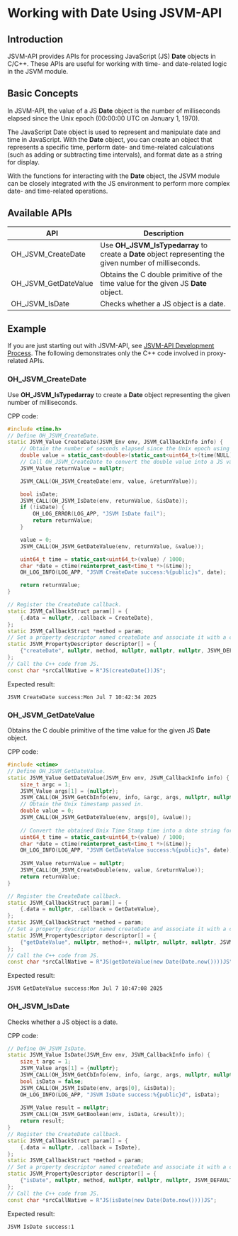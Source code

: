 # Working with Date Using JSVM-API

## Introduction

JSVM-API provides APIs for processing JavaScript (JS) **Date** objects in C/C++. These APIs are useful for working with time- and date-related logic in the JSVM module.

## Basic Concepts

In JSVM-API, the value of a JS **Date** object is the number of milliseconds elapsed since the Unix epoch (00:00:00 UTC on January 1, 1970).

The JavaScript Date object is used to represent and manipulate date and time in JavaScript. With the **Date** object, you can create an object that represents a specific time, perform date- and time-related calculations (such as adding or subtracting time intervals), and format date as a string for display.

With the functions for interacting with the **Date** object, the JSVM module can be closely integrated with the JS environment to perform more complex date- and time-related operations.

## Available APIs

| API                      | Description                      |
|----------------------------|--------------------------------|
| OH_JSVM_CreateDate           | Use **OH_JSVM_IsTypedarray** to create a **Date** object representing the given number of milliseconds.|
| OH_JSVM_GetDateValue        | Obtains the C double primitive of the time value for the given JS **Date** object. |
| OH_JSVM_IsDate               | Checks whether a JS object is a date.|

## Example

If you are just starting out with JSVM-API, see [JSVM-API Development Process](use-jsvm-process.md). The following demonstrates only the C++ code involved in proxy-related APIs.

### OH_JSVM_CreateDate

Use **OH_JSVM_IsTypedarray** to create a **Date** object representing the given number of milliseconds.

CPP code:

```cpp
#include <time.h>
// Define OH_JSVM_CreateDate.
static JSVM_Value CreateDate(JSVM_Env env, JSVM_CallbackInfo info) {
    // Obtain the number of seconds elapsed since the Unix epoch using the C function and convert the value into milliseconds.
    double value = static_cast<double>(static_cast<uint64_t>(time(NULL)) * 1000ULL);
    // Call OH_JSVM_CreateDate to convert the double value into a JS value indicating the date and time.
    JSVM_Value returnValue = nullptr;

    JSVM_CALL(OH_JSVM_CreateDate(env, value, &returnValue));

    bool isDate;
    JSVM_CALL(OH_JSVM_IsDate(env, returnValue, &isDate));
    if (!isDate) {
        OH_LOG_ERROR(LOG_APP, "JSVM IsDate fail");
        return returnValue;
    }

    value = 0;
    JSVM_CALL(OH_JSVM_GetDateValue(env, returnValue, &value));

    uint64_t time = static_cast<uint64_t>(value) / 1000;
    char *date = ctime(reinterpret_cast<time_t *>(&time));
    OH_LOG_INFO(LOG_APP, "JSVM CreateDate success:%{public}s", date);

    return returnValue;
}

// Register the CreateDate callback.
static JSVM_CallbackStruct param[] = {
    {.data = nullptr, .callback = CreateDate},
};
static JSVM_CallbackStruct *method = param;
// Set a property descriptor named createDate and associate it with a callback. This allows the createDate callback to be called from JS.
static JSVM_PropertyDescriptor descriptor[] = {
    {"createDate", nullptr, method, nullptr, nullptr, nullptr, JSVM_DEFAULT},
};
// Call the C++ code from JS.
const char *srcCallNative = R"JS(createDate())JS";
```

Expected result:
```
JSVM CreateDate success:Mon Jul 7 10:42:34 2025
```

### OH_JSVM_GetDateValue

Obtains the C double primitive of the time value for the given JS **Date** object.

CPP code:

```cpp
#include <ctime>
// Define OH_JSVM_GetDateValue.
static JSVM_Value GetDateValue(JSVM_Env env, JSVM_CallbackInfo info) {
    size_t argc = 1;
    JSVM_Value args[1] = {nullptr};
    JSVM_CALL(OH_JSVM_GetCbInfo(env, info, &argc, args, nullptr, nullptr));
    // Obtain the Unix timestamp passed in.
    double value = 0;
    JSVM_CALL(OH_JSVM_GetDateValue(env, args[0], &value)); 
   
    // Convert the obtained Unix Time Stamp time into a date string for printing.
    uint64_t time = static_cast<uint64_t>(value) / 1000;
    char *date = ctime(reinterpret_cast<time_t *>(&time));
    OH_LOG_INFO(LOG_APP, "JSVM GetDateValue success:%{public}s", date);
   
    JSVM_Value returnValue = nullptr;
    JSVM_CALL(OH_JSVM_CreateDouble(env, value, &returnValue));
    return returnValue;
}

// Register the CreateDate callback.
static JSVM_CallbackStruct param[] = {
    {.data = nullptr, .callback = GetDateValue},
};
static JSVM_CallbackStruct *method = param;
// Set a property descriptor named createDate and associate it with a callback. This allows the createDate callback to be called from JS.
static JSVM_PropertyDescriptor descriptor[] = {
    {"getDateValue", nullptr, method++, nullptr, nullptr, nullptr, JSVM_DEFAULT},
};
// Call the C++ code from JS.
const char *srcCallNative = R"JS(getDateValue(new Date(Date.now())))JS";
```

Expected result:
```
JSVM GetDateValue success:Mon Jul 7 10:47:08 2025
```

### OH_JSVM_IsDate

Checks whether a JS object is a date.

CPP code:

```cpp
// Define OH_JSVM_IsDate.
static JSVM_Value IsDate(JSVM_Env env, JSVM_CallbackInfo info) {
    size_t argc = 1;
    JSVM_Value args[1] = {nullptr};
    JSVM_CALL(OH_JSVM_GetCbInfo(env, info, &argc, args, nullptr, nullptr));
    bool isData = false;
    JSVM_CALL(OH_JSVM_IsDate(env, args[0], &isData));
    OH_LOG_INFO(LOG_APP, "JSVM IsDate success:%{public}d", isData);
    
    JSVM_Value result = nullptr;
    JSVM_CALL(OH_JSVM_GetBoolean(env, isData, &result));
    return result;
}
// Register the CreateDate callback.
static JSVM_CallbackStruct param[] = {
    {.data = nullptr, .callback = IsDate},
};
static JSVM_CallbackStruct *method = param;
// Set a property descriptor named createDate and associate it with a callback. This allows the createDate callback to be called from JS.
static JSVM_PropertyDescriptor descriptor[] = {
    {"isDate", nullptr, method, nullptr, nullptr, nullptr, JSVM_DEFAULT},
};
// Call the C++ code from JS.
const char *srcCallNative = R"JS(isDate(new Date(Date.now())))JS";
```

Expected result:
```
JSVM IsDate success:1
```
